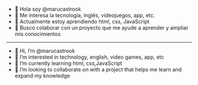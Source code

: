 - 👋 Hola soy @marucastrook
- 👀 Me interesa la tecnología, inglés, videojuegos, app, etc.
- 🌱 Actualmente estoy aprendiendo html, css, JavaScript
- 💞️ Busco colaborar con un proyecto que me ayude a aprender y ampliar mis conocimientos
--------------------------------------------------------------------------------------------------------------------------------

- 👋 Hi, I’m @marucastrook
- 👀 I’m interested in technology, english, video games, app, etc
- 🌱 I’m currently learning html, css,JavaScript
- 💞️ I’m looking to collaborate on with a project that helps me learn and expand my knowledge


<!---
marucastrook/marucastrook is a ✨ special ✨ repository because its `README.md` (this file) appears on your GitHub profile.
You can click the Preview link to take a look at your changes.
--->
